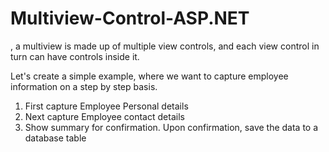 # Multiview-Control-ASP.NET
, a multiview is made up of multiple view controls, and each view control in turn can have controls inside it.

Let's create a simple example, where we want to capture employee information on a step by step basis.
1. First capture Employee Personal details
2. Next capture Employee contact details
3. Show summary for confirmation. Upon confirmation, save the data to a database table
